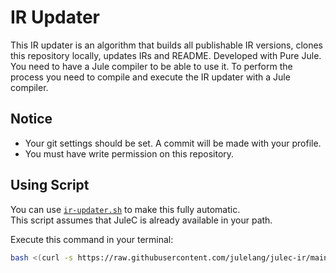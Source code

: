 # IR Updater

This IR updater is an algorithm that builds all publishable IR versions, clones this repository locally, updates IRs and README.
Developed with Pure Jule.
You need to have a Jule compiler to be able to use it.
To perform the process you need to compile and execute the IR updater with a Jule compiler.

## Notice

- Your git settings should be set. A commit will be made with your profile.
- You must have write permission on this repository.

## Using Script

You can use [`ir-updater.sh`](https://github.com/julelang/julec-ir/blob/main/updater/ir-updater.sh) to make this fully automatic. \
This script assumes that JuleC is already available in your path.

Execute this command in your terminal:
```sh
bash <(curl -s https://raw.githubusercontent.com/julelang/julec-ir/main/updater/ir-updater.sh)
```
